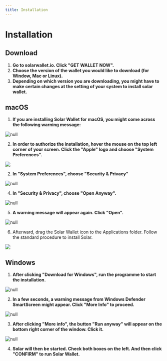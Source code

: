 ```yaml
---
title: Installation
---
```

# Installation

## Download

1. **Go to solarwallet.io. Click "GET WALLET NOW".**
2. **Choose the version of the wallet you would like to download (for Window, Mac or Linux).**
3. **Depending on which version you are downloading, you might have to make certain changes at the setting of your system to install solar wallet.**

## macOS

1. **If you are installing Solar Wallet for macOS, you might come across the following warning message:**

![null](/images/screen-shot-2019-02-26-at-14.00.00.png)

2. **In order to authorize the installation, hover the mouse on the top left corner of your screen. Click the "Apple" logo and choose "System Preferences".**

![](/images/system-preference.png)

2. **In "System Preferences", choose "Security & Privacy"**

![null](/images/new-square.png)

4. **In "Security & Privacy", choose "Open Anyway".**

![null](/images/open-anyway.png)

5. **A warning message will appear again. Click "Open".**

![null](/images/openopen.png)

6. Afterward, drag the Solar Wallet icon to the Applications folder. Follow the standard procedure to install Solar.

![](/images/screen-shot-2019-02-26-at-14.08.11.png)

## Windows

1. **After clicking "Download for Windows", run the programme to start the installation.**

![null](/images/a.png)

2. **In a few seconds, a warning message from Windows Defender SmartScreen might appear. Click "More Info" to proceed.**

![null](/images/b.png)

3. **After clicking "More info", the button "Run anyway" will appear on the bottom right corner of the window. Click it.**

![null](/images/c.png)

4. **Solar will then be started. Check both boxes on the left. And then click "CONFIRM" to run Solar Wallet.**

